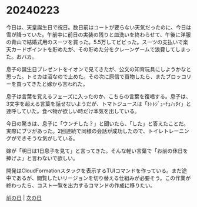 # 20240223
今日は、天皇誕生日で祝日。数日前はコートが要らない天気だったのに、今日は雪が降っていた。午前中に前日の実装の残りと皿洗いを終わらせて、午後に洋服の青山で結婚式用のスーツを買った。5.5万してビビった。スーツの支払いで楽天カードポイントを貯めたが、その貯めた分をクレーンゲームで浪費してしまった。おバカ。

息子の誕生日プレゼントをイオンで見てきたが、公文の知育玩具にしようかなと思った。トミカは沼なので止めた。その次に原信で買物したら、またブロッコリーを買ってきたと嫁から言われた。

息子は言葉を覚えるフェーズに入ったのか、こちらの言葉を復唱する。息子は、3文字を超える言葉を話せないようだが、トマトジュースは「ﾄﾄﾄｼﾞｭｰﾁｭﾉｯﾀｲ」と連呼していた。食べ物が欲しい時だけ本気を出している。

今日の驚きは、息子に「ウンチした？」と聞いたら、「した」と答えたことだ。実際にブツがあった。2回連続で同様の会話が成功したので、トイレトレーニングができそうな気がしている。

嫁が「明日は1日息子を見て」と言ってきた。そんな軽い言葉で「お前の休日を捧げよ」と言わないで欲しい。

開発はCloudFormationスタックを表示するTUIコマンドを作っている。まだ途中であるが、閲覧したいリージョンを切り替える仕組みが必要そう。この作業が終わったら、コスト一覧を出力するコマンドの作成に移りたい。

[前の日](20240222.md) | [次の日](20240224.md)
